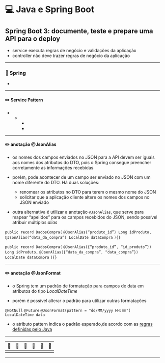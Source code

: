 # :computer: Java e Spring Boot

## Spring Boot 3: documente, teste e prepare uma API para o deploy

- service executa regras de negócio e validações da aplicação
- controller não deve trazer regras de negócio da aplicação

---

### :pencil: Spring

-

---

#### :pencil2: Service Pattern

-
  -
    -
    -

---

#### :pencil2: anotação @JsonAlias

- os nomes dos campos enviados no JSON para a API devem ser iguais aos nomes dos atributos do DTO, pois o Spring consegue preencher corretamente as informações recebidas

- porém, pode acontecer de um campo ser enviado no JSON com um nome diferente do DTO. Há duas soluções:
  - renomear os atributos no DTO para terem o mesmo nome do JSON
  - solicitar que a aplicação cliente altere os nomes dos campos no JSON enviado
- outra alternativa é utilizar a anotação `@JsonAlias`, que serve para mapear “apelidos” para os campos recebidos do JSON, sendo possível atribuir múltiplos _alias_

`public record DadosCompra(`
`@JsonAlias(“produto_id”) Long idProduto,`
`@JsonAlias(“data_da_compra”) LocalDate dataCompra`
`){}`

`public record DadosCompra(`
`@JsonAlias({“produto_id”, “id_produto”}) Long idProduto,`
`@JsonAlias({“data_da_compra”, “data_compra”}) LocalDate dataCompra`
`){}`

---

#### :pencil2: anotação @JsonFormat

- o Spring tem um padrão de formatação para campos de data  em atributos do tipo _LocalDateTime_

- porém é possível alterar o padrão para utilizar outras formatações

`@NotNull`
`@Future`
`@JsonFormat(pattern = "dd/MM/yyyy HH:mm")`
`LocalDateTime data`

- o atributo pattern indica o padrão esperado,de acordo com as [regras definidas pelo Java](https://docs.oracle.com/javase/7/docs/api/java/text/SimpleDateFormat.html)

---

| :link: | :link:|:link: | :link: |:link:| :link: |
|---|---|---|---|---|---|
| | | | | | |

---
